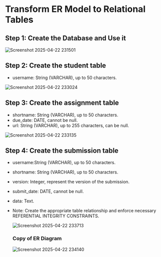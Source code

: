 # Transform ER Model to Relational Tables

## Step 1: Create the Database and Use it

![Screenshot 2025-04-22 231501](https://github.com/user-attachments/assets/451f3251-12ab-4f19-a5dd-b8d21f98f999)

## Step 2: Create the student table
- username: String (VARCHAR), up to 50 characters.
  
![Screenshot 2025-04-22 233024](https://github.com/user-attachments/assets/beaed70c-fd47-4f28-a69d-5de83e531322)


## Step 3: Create the assignment table
- shortname: String (VARCHAR), up to 50 characters.
- due_date: DATE, cannot be null.
- url: String (VARCHAR), up to 255 characters, can be null.
  
![Screenshot 2025-04-22 233135](https://github.com/user-attachments/assets/f71f894c-8d1e-476d-af78-14dba6ebbafd)


## Step 4: Create the submission table
- username:String (VARCHAR), up to 50 characters.
- shortname: String (VARCHAR), up to 50 characters.
- version: Integer, represent the version of the submission.
- submit_date: DATE, cannot be null.
- data: Text.
- Note: Create the appropriate table relationship and enforce necessary REFERENTIAL INTEGRITY CONSTRAINTS.
  
  ![Screenshot 2025-04-22 233713](https://github.com/user-attachments/assets/cdca8ba6-9b26-47c3-acca-0cd9f55a0e98)

  ### Copy of ER Diagram

  ![Screenshot 2025-04-22 234140](https://github.com/user-attachments/assets/ea3dcb17-8b84-4c3b-872a-7ad56c900e2b)

  



